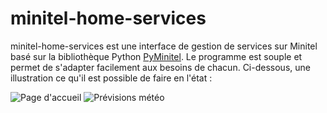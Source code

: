 # minitel-home-services
minitel-home-services est une interface de gestion de services sur Minitel basé sur la bibliothèque Python [PyMinitel](https://github.com/Zigazou/PyMinitel). Le programme est souple et permet de s'adapter facilement aux besoins de chacun. Ci-dessous, une illustration ce qu'il est possible de faire en l'état :

![Page d'accueil](https://i.ibb.co/25vwwFb/minitel1.jpg)
![Prévisions météo](https://i.ibb.co/RCDw1GP/minitel2.jpg)
